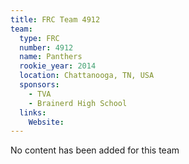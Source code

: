 ```yaml
---
title: FRC Team 4912
team:
  type: FRC
  number: 4912
  name: Panthers
  rookie_year: 2014
  location: Chattanooga, TN, USA
  sponsors:
    - TVA
    - Brainerd High School
  links:
    Website: 
---
```

No content has been added for this team